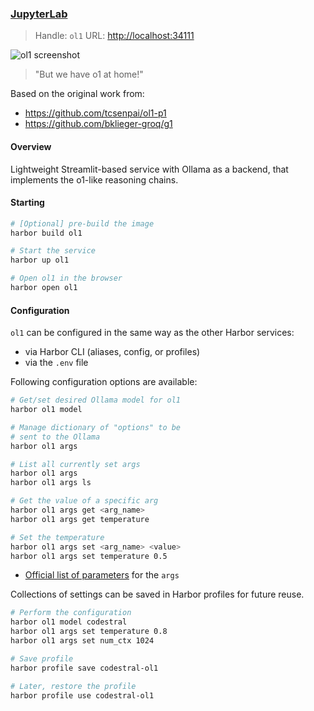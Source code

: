### [JupyterLab](https://github.com/jupyterlab/jupyterlab)

> Handle: `ol1`
> URL: [http://localhost:34111](http://localhost:34111)

![ol1 screenshot](./ol1.png)

> "But we have o1 at home!"

Based on the original work from:
- https://github.com/tcsenpai/ol1-p1
- https://github.com/bklieger-groq/g1

#### Overview

Lightweight Streamlit-based service with Ollama as a backend, that implements the o1-like reasoning chains.

#### Starting

```bash
# [Optional] pre-build the image
harbor build ol1

# Start the service
harbor up ol1

# Open ol1 in the browser
harbor open ol1
```

#### Configuration

`ol1` can be configured in the same way as the other Harbor services:
- via Harbor CLI (aliases, config, or profiles)
- via the `.env` file

Following configuration options are available:

```bash
# Get/set desired Ollama model for ol1
harbor ol1 model

# Manage dictionary of "options" to be
# sent to the Ollama
harbor ol1 args

# List all currently set args
harbor ol1 args
harbor ol1 args ls

# Get the value of a specific arg
harbor ol1 args get <arg_name>
harbor ol1 args get temperature

# Set the temperature
harbor ol1 args set <arg_name> <value>
harbor ol1 args set temperature 0.5
```

- [Official list of parameters](https://github.com/ollama/ollama/blob/main/docs/modelfile.md#parameter) for the `args`

Collections of settings can be saved in Harbor profiles for future reuse.

```bash
# Perform the configuration
harbor ol1 model codestral
harbor ol1 args set temperature 0.8
harbor ol1 args set num_ctx 1024

# Save profile
harbor profile save codestral-ol1

# Later, restore the profile
harbor profile use codestral-ol1
```